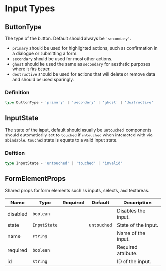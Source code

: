 # Input Types

## ButtonType

The type of the button. Default should always be `'secondary'`.

- `primary` should be used for highlighted actions, such as confirmation in a dialogue or submitting a form.
- `secondary` should be used for most other actions.
- `ghost` should be used the same as `secondary` for aesthetic purposes where it fits better.
- `destructive` should be used for actions that will delete or remove data and should be used sparingly.

### Definition

```ts
type ButtonType = 'primary' | 'secondary' | 'ghost' | 'destructive'
```

## InputState

The state of the input, default should usually be `untouched`, components should automatically set to `touched` if `untouched` when interacted with via `$bindable`. `touched` state is equats to a valid input state.

### Defition

```ts
type InputState = 'untouched' | 'touched' | 'invalid'
```

## FormElementProps

Shared props for form elements such as inputs, selects, and textareas.

| Name     | Type         | Required | Default     | Description         |
| -------- | ------------ | :------: | ----------- | ------------------- |
| disabled | `boolean`    |          |             | Disables the input. |
| state    | `InputState` |          | `untouched` | State of the input. |
| name     | `string`     |          |             | Name of the input.  |
| required | `boolean`    |          |             | Required attribute. |
| id       | `string`     |          |             | ID of the input.    |
